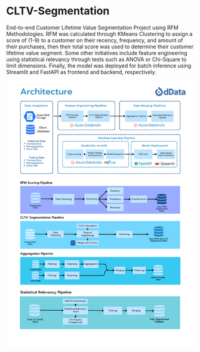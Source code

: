 # CLTV-Segmentation
End-to-end Customer Lifetime Value Segmentation Project using RFM Methodologies. RFM was calculated through KMeans Clustering to assign a score of (1-9) to a customer on their recency, frequency, and amount of their purchases, then their total score was used to determine their customer lifetime value segment. Some other initiatives include feature engineering using statistical relevancy through tests such as ANOVA or Chi-Square to limit dimensions. Finally, the model was deployed for batch inference using Streamlit and FastAPI as frontend and backend, respectively.

!["Architecture"](https://github.com/kchammanard/CLTV-Segmentation/blob/main/Architecture.png)
